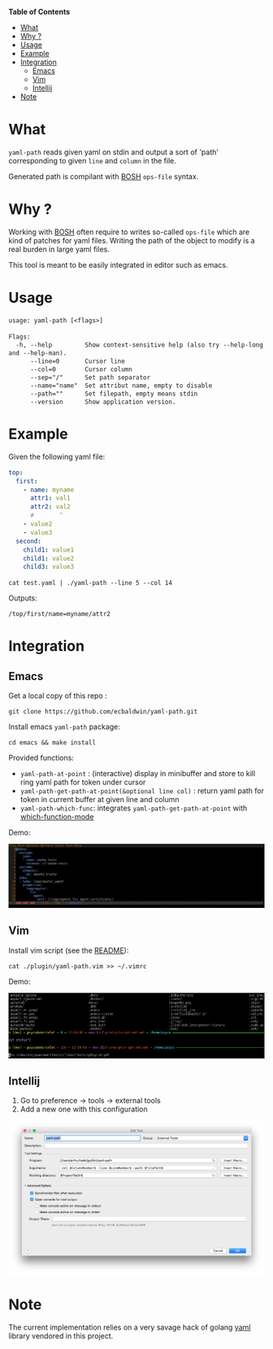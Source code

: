 <!-- markdown-toc start - Don't edit this section. Run M-x markdown-toc-refresh-toc -->
**Table of Contents**

- [What](#what)
- [Why ?](#why-)
- [Usage](#usage)
- [Example](#example)
- [Integration](#integration)
    - [Emacs](#emacs)
    - [Vim](#vim)
    - [Intellij](#intellij)
- [Note](#note)

<!-- markdown-toc end -->


# What

`yaml-path` reads given yaml on stdin and output a sort of 'path' corresponding to given `line` and
`column` in the file.

Generated path is compilant with [BOSH](https://bosh.io/docs/cli-v2/) `ops-file` syntax.


# Why ?

Working with [BOSH](https://bosh.io/docs/cli-v2/) often require to writes so-called `ops-file` which
are kind of patches for yaml files. Writing the path of the object to modify is a real burden in large
yaml files.

This tool is meant to be easily integrated in editor such as emacs.

# Usage

```
usage: yaml-path [<flags>]

Flags:
  -h, --help         Show context-sensitive help (also try --help-long and --help-man).
      --line=0       Cursor line
      --col=0        Cursor column
      --sep="/"      Set path separator
      --name="name"  Set attribut name, empty to disable
      --path=""      Set filepath, empty means stdin
      --version      Show application version.
```

# Example

Given the following yaml file:
```yaml
top:
  first:
    - name: myname
      attr1: val1
      attr2: val2
      #       ^
    - value2
    - value3
  second:
    child1: value1
    child1: value2
    child3: value3
```

`cat test.yaml | ./yaml-path --line 5 --col 14`

Outputs:
```
/top/first/name=myname/attr2
```

# Integration
## Emacs

Get a local copy of this repo :
```
git clone https://github.com/ecbaldwin/yaml-path.git
```

Install emacs `yaml-path` package:
```
cd emacs && make install
```

Provided functions:

- `yaml-path-at-point` : (interactive) display in minibuffer and store to kill ring yaml path for token under cursor
- `yaml-path-get-path-at-point(&optional line col)` : return yaml path for token in current buffer at given line and column
- `yaml-path-which-func`: integrates `yaml-path-get-path-at-point` with [which-function-mode](https://www.emacswiki.org/emacs/WhichFuncMode)

Demo:

![Demo](./doc/demo-emacs.gif)

## Vim

Install vim script (see the [README](./plugin/README.md)):
```
cat ./plugin/yaml-path.vim >> ~/.vimrc
```

Demo:

![Demo](./doc/demo-vim.gif)


## Intellij

1. Go to preference -> tools -> external tools
2. Add a new one with this configuration

![Demo](./doc/config-intellij.png)


# Note

The current implementation relies on a very savage hack of golang [yaml](https://github.com/go-yaml/yaml)
library vendored in this project.

<!-- Local Variables: -->
<!-- End: -->
